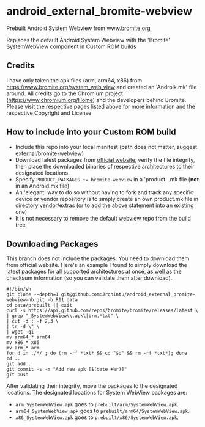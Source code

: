# android_external_bromite-webview
Prebuilt Android System Webview from www.bromite.org

Replaces the default Android System Webview with the 'Bromite' SystemWebView component in Custom ROM builds

## Credits
I have only taken the apk files (arm, arm64, x86) from https://www.bromite.org/system_web_view  and created an 'Androik.mk' file around. 
All credits go to the Chromium project (https://www.chromium.org/Home) and the developers behind Bromite. Please visit the 
respective pages listed above for more information and the respective Copyright and License

## How to include into your Custom ROM build
- Include this repo into your local manifest (path does not matter, suggest external/bromite-webview)
- Download latest packages from [official website](https://www.bromite.org/system_web_view), verify the file 
integrity, then place the downloaded binaries of respective architectures to their designated locations.
- Specify `PRODUCT_PACKAGES += bromite-webview` in a 'product' .mk file (**not** in an Android.mk file)
- An 'elegant' way to do so without having to fork and track any specific device or vendor repository is to simply 
create an own product.mk file in directory vendor/extras (or to add the above statement into an existing one)
- It is not necessary to remove the default webview repo from the build tree

## Downloading Packages
This branch does not include the packages. You need to download them from official website. Here's an example I 
found to simply download the latest packages for all supported architectures at once, as well as the checksum 
information (so you can validate them after download).

```
#!/bin/sh
git clone --depth=1 git@github.com:Jrchintu/android_external_bromite-webview-nb.git -b R11 data
cd data/prebuilt || exit
curl -s https://api.github.com/repos/bromite/bromite/releases/latest \
| grep "_SystemWebView\\.apk\|brm.*txt" \
| cut -d : -f 2,3 \
| tr -d \" \
| wget -qi -
mv arm64_* arm64
mv x86_* x86
mv arm_* arm
for d in ./*/ ; do (rm -rf *txt* && cd "$d" && rm -rf *txt*); done
cd ..
git add .
git commit -s -m "Add new apk [$(date +%r)]"
git push
```

After validating their integrity, move the packages to the designated locations. The designated locations 
for System WebView packages are:

- `arm_SystemWebView.apk` goes to `prebuilt/arm/SystemWebView.apk`.
- `arm64_SystemWebView.apk` goes to `prebuilt/arm64/SystemWebView.apk`.
- `x86_SystemWebView.apk` goes to `prebuilt/x86/SystemWebView.apk`.
